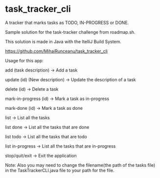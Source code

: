 # task_tracker_cli
A tracker that marks tasks as TODO, IN-PROGRESS or DONE.

Sample solution for the task-tracker challenge from roadmap.sh.

This solution is made in Java with the ItelliJ Build System.

https://github.com/MihaiRunceanu/task_tracker_cli


Usage for this app:

  add (task description)            -> Add a task
  
  update (id) (New description)     -> Update the description of a task
  
  delete (id)                       -> Delete a task
  
  mark-in-progress (id)             -> Mark a task as in-progress
  
  mark-done (id)                    -> Mark a task as done
  
  list                              -> List all the tasks
  
  list done                         -> List all the tasks that are done
  
  list todo                         -> List all the tasks that are todo
  
  list in-progress                  -> List all the tasks that are in-progress
  
  stop/quit/exit                    -> Exit the application


Note:
Also you may need to change the filename(the path of the tasks file) in the TaskTrackerCLI.java file to your path for the file.
